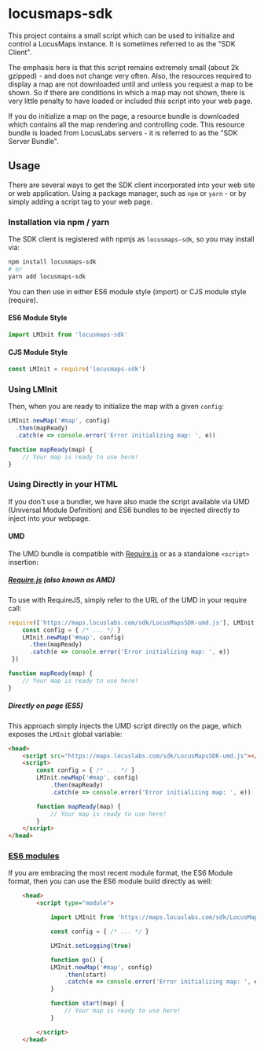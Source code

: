 # locusmaps-sdk

This project contains a small script which can be used to initialize and control a LocusMaps instance. It is sometimes referred to as the "SDK Client".

The emphasis here is that this script remains extremely small (about 2k gzipped) - and does not change very often. Also, the resources required to display a map are not downloaded until and unless you request a map to be shown. So if there are conditions in which a map may not shown, there is very little penalty to have loaded or included *this* script into your web page.

If you do initialize a map on the page, a resource bundle is downloaded which contains all the map rendering and controlling code. This resource bundle is loaded from LocusLabs servers - it is referred to as the "SDK Server Bundle".

## Usage

There are several ways to get the SDK client incorporated into your web site or web application. Using a package manager, such as `npm` or `yarn` - or by simply adding a script tag to your web page.

### Installation via npm / yarn

The SDK client is registered with npmjs as `locusmaps-sdk`, so you may install via:

```bash
npm install locusmaps-sdk
# or
yarn add locusmaps-sdk
```

You can then use in either ES6 module style (import) or CJS module style (require).

#### ES6 Module Style

```js
import LMInit from 'locusmaps-sdk'
```

#### CJS Module Style

```js
const LMInit = require('locusmaps-sdk')
```

### Using LMInit

Then, when you are ready to initialize the map with a given `config`:

```js
LMInit.newMap('#map', config)
  .then(mapReady)
  .catch(e => console.error('Error initializing map: ', e))

function mapReady(map) {
	// Your map is ready to use here!
}
```

### Using Directly in your HTML

If you don't use a bundler, we have also made the script available via UMD (Universal Module Definition) and ES6 bundles to be injected directly to inject into your webpage.

#### UMD

The UMD bundle is compatible with [Require.js](https://requirejs.org/docs/whyamd.html) or as a standalone `<script>` insertion:

##### [Require.js](https://requirejs.org/docs/whyamd.html) (also known as AMD)

To use with RequireJS, simply refer to the URL of the UMD in your require call:

```js
require(['https://maps.locuslabs.com/sdk/LocusMapsSDK-umd.js'], LMInit => {
	const config = { /* ... */ }
	LMInit.newMap('#map', config)
	  .then(mapReady)
	  .catch(e => console.error('Error initializing map: ', e))
 })

function mapReady(map) {
	// Your map is ready to use here!
}
```

##### Directly on page (ES5)

This approach simply injects the UMD script directly on the page, which exposes the `LMInit` global variable:

```html
<head>
	<script src="https://maps.locuslabs.com/sdk/LocusMapsSDK-umd.js"></script>
	<script>
		const config = { /* ... */ }
		LMInit.newMap('#map', config)
			.then(mapReady)
			.catch(e => console.error('Error initializing map: ', e))

		function mapReady(map) {
			// Your map is ready to use here!
		}
	</script>
</head>
```

### [ES6 modules](https://hacks.mozilla.org/2015/08/es6-in-depth-modules/)

If you are embracing the most recent module format, the ES6 Module format, then you can use the ES6 module build directly as well:

```html
	<head>
		<script type="module">

			import LMInit from 'https://maps.locuslabs.com/sdk/LocusMapsSDK.js'

			const config = { /* ... */ }

			LMInit.setLogging(true)

			function go() {
			LMInit.newMap('#map', config)
				.then(start)
				.catch(e => console.error('Error initializing map: ', e))
			}

			function start(map) {
				// Your map is ready to use here!
			}

		</script>
	</head>
```
